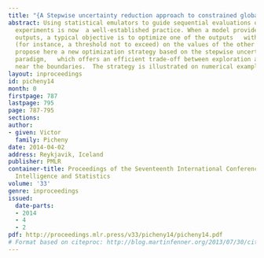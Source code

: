 ```yaml
---
title: "{A Stepwise uncertainty reduction approach to constrained global optimization}"
abstract: Using statistical emulators to guide sequential evaluations of complex computer
  experiments is now  a well-established practice. When a model provides multiple
  outputs, a typical objective is to optimize one of the outputs   with constraints
  (for instance, a threshold not to exceed) on the values of the other outputs.   We
  propose here a new optimization strategy based on the stepwise uncertainty reduction
  paradigm,   which offers an efficient trade-off between exploration and local search
  near the boundaries.  The strategy is illustrated on numerical examples.
layout: inproceedings
id: picheny14
month: 0
firstpage: 787
lastpage: 795
page: 787-795
sections: 
author:
- given: Victor
  family: Picheny
date: 2014-04-02
address: Reykjavik, Iceland
publisher: PMLR
container-title: Proceedings of the Seventeenth International Conference on Artificial
  Intelligence and Statistics
volume: '33'
genre: inproceedings
issued:
  date-parts:
  - 2014
  - 4
  - 2
pdf: http://proceedings.mlr.press/v33/picheny14/picheny14.pdf
# Format based on citeproc: http://blog.martinfenner.org/2013/07/30/citeproc-yaml-for-bibliographies/
---
```

